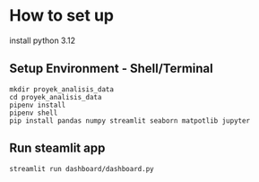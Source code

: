 # How to set up

install python 3.12

## Setup Environment - Shell/Terminal
```
mkdir proyek_analisis_data
cd proyek_analisis_data
pipenv install
pipenv shell
pip install pandas numpy streamlit seaborn matpotlib jupyter
```

## Run steamlit app
```
streamlit run dashboard/dashboard.py
```